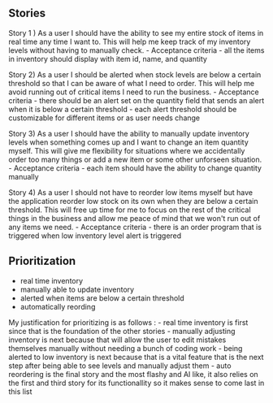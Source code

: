 ## Stories

Story 1 ) 
    As a user I should have the ability to see my entire stock of items in real time any time I want to. This will help me keep track of my inventory levels without having to manually check.
        - Acceptance criteria
            - all the items in inventory should display with item id, name, and quantity

Story 2) 
    As a user I should be alerted when stock levels are below a certain threshold so that I can be aware of what I need to order. This will help me avoid running out of critical items I need to run the business. 
        - Acceptance criteria
            - there should be an alert set on the quantity field that sends an alert when it is below a certain threshold
            - each alert threshold should be customizable for different items or as user needs change

Story 3) 
    As a user I should have the ability to manually update inventory levels when something comes up and I want to change an item quantity myself. This will give me flexibility for situations where we accidentally order too many things or add a new item or some other unforseen situation. 
        - Acceptance criteria
            - each item should have the ability to change quantity manually

Story 4) 
    As a user I should not have to reorder low items myself but have the application reorder low stock on its own when they are below a certain threshold. This will free up time for me to focus on the rest of the critical things in the business and allow me peace of mind that we won't run out of any items we need.
        - Acceptance criteria
            - there is an order program that is triggered when low inventory level alert is triggered


## Prioritization
- real time inventory 
- manually able to update inventory
- alerted when items are below a certain threshold 
- automatically reording

My justification for prioritizing is as follows : 
    - real time inventory is first since that is the foundation of the other stories
    - manually adjusting inventory is next because that will allow the user to edit mistakes themselves manually without needing a bunch of coding work
    - being alerted to low inventory is next because that is a vital feature that is the next step after being able to see levels and manually adjust them
    - auto reordering is the final story and the most flashy and AI like, it also relies on the first and third story for its functionallity so it makes sense to come last in this list




